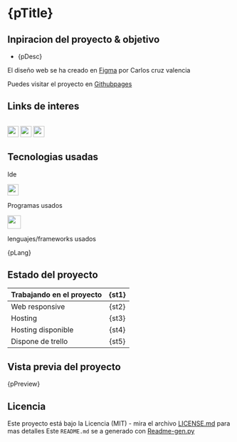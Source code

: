 # {pTitle}

## Inpiracion del proyecto & objetivo

-  {pDesc}

El diseño web se ha creado en [Figma](https://www.figma.com/file/kP0SJhf4iDDa9kAzsz1LM1/Github-projects?node-id=0%3A1) por Carlos cruz valencia

Puedes visitar el proyecto en [Githubpages]({pUrl})

## Links de interes
<!-- link a correo -->
<code> <a href="mailto:a2carcruzinfo@gmail.com"><img height="25" src="https://img.shields.io/badge/Gmail-D14836?style=for-the-badge&logo=gmail&logoColor=white"></a></code>
<code><a a href="https://www.figma.com/file/kP0SJhf4iDDa9kAzsz1LM1/Github-projects?node-id=0%3A1"><img height="25" src="https://img.shields.io/badge/Figma-F24E1E?style=for-the-badge&logo=figma&logoColor=white"></a></code>
<code><a a href="https://www.linkedin.com/in/carlos-cruz-valencia-564514162/"><img height="25" src="https://img.shields.io/badge/LinkedIn-0077B5?style=for-the-badge&logo=linkedin&logoColor=white"></a></code>

## Tecnologias usadas

Ide

<code><img height="25" src="https://img.shields.io/badge/Visual_Studio_Code-0078D4?style=for-the-badge&logo=visual%20studio%20code&logoColor=white"></code>

Programas usados

<code><img height="30" src="https://img.shields.io/badge/Figma-F24E1E?style=for-the-badge&logo=figma&logoColor=white"></code>
    
lenguajes/frameworks usados

{pLang}


## Estado del proyecto

|Trabajando en el proyecto|{st1}|
| -------------------------- | :----------------: |
| Web responsive          |{st2}|
| Hosting                 |{st3}|
| Hosting disponible      |{st4}|  
| Dispone de trello       |{st5}| 

## Vista previa del proyecto

{pPreview}

## Licencia

Este proyecto está bajo la Licencia (MIT) - mira el archivo [LICENSE.md](./LICENSE)  para mas detalles
Este ```README.md``` se a generado con [Readme-gen.py](Readme-gen.py)

<!-- ## !codigo temporal¡
## git update code
```shell
git add -A && git commit -a -m \"update\" && git push
```

## sass compiler code
```shell
sass -w --style compressed static/styles/sass/main.scss static/styles/css/main.css
``` -->

<!-- emojis  -->
<!-- https://tutorialmarkdown.com/emojis -->